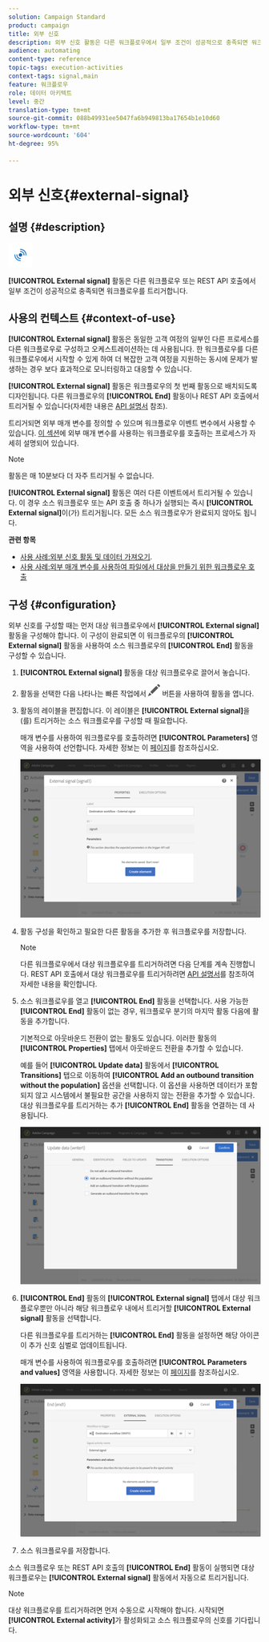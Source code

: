 ```yaml
---
solution: Campaign Standard
product: campaign
title: 외부 신호
description: 외부 신호 활동은 다른 워크플로우에서 일부 조건이 성공적으로 충족되면 워크플로우를 트리거합니다.
audience: automating
content-type: reference
topic-tags: execution-activities
context-tags: signal,main
feature: 워크플로우
role: 데이터 아키텍트
level: 중간
translation-type: tm+mt
source-git-commit: 088b49931ee5047fa6b949813ba17654b1e10d60
workflow-type: tm+mt
source-wordcount: '604'
ht-degree: 95%

---
```



# 외부 신호{#external-signal}

## 설명 {#description}

![](assets/signal.png)

**[!UICONTROL External signal]** 활동은 다른 워크플로우 또는 REST API 호출에서 일부 조건이 성공적으로 충족되면 워크플로우를 트리거합니다.

## 사용의 컨텍스트 {#context-of-use}

**[!UICONTROL External signal]** 활동은 동일한 고객 여정의 일부인 다른 프로세스를 다른 워크플로우로 구성하고 오케스트레이션하는 데 사용됩니다. 한 워크플로우를 다른 워크플로우에서 시작할 수 있게 하여 더 복잡한 고객 여정을 지원하는 동시에 문제가 발생하는 경우 보다 효과적으로 모니터링하고 대응할 수 있습니다.

**[!UICONTROL External signal]** 활동은 워크플로우의 첫 번째 활동으로 배치되도록 디자인됩니다. 다른 워크플로우의 **[!UICONTROL End]** 활동이나 REST API 호출에서 트리거될 수 있습니다(자세한 내용은 [API 설명서](../../api/using/triggering-a-signal-activity.md) 참조).

트리거되면 외부 매개 변수를 정의할 수 있으며 워크플로우 이벤트 변수에서 사용할 수 있습니다. [이 섹션](../../automating/using/calling-a-workflow-with-external-parameters.md)에 외부 매개 변수를 사용하는 워크플로우를 호출하는 프로세스가 자세히 설명되어 있습니다.

>[!NOTE]
>
>활동은 매 10분보다 더 자주 트리거될 수 없습니다.

**[!UICONTROL External signal]** 활동은 여러 다른 이벤트에서 트리거될 수 있습니다. 이 경우 소스 워크플로우 또는 API 호출 중 하나가 실행되는 즉시 **[!UICONTROL External signal]**&#x200B;이(가) 트리거됩니다. 모든 소스 워크플로우가 완료되지 않아도 됩니다.

**관련 항목**

* [사용 사례:외부 신호 활동 및 데이터 가져오기](../../automating/using/external-signal-data-import.md).
* [사용 사례:외부 매개 변수를 사용하여 파일에서 대상을 만들기 위한 워크플로우 호출](../../automating/using/use-case-calling-workflow.md)

## 구성 {#configuration}

외부 신호를 구성할 때는 먼저 대상 워크플로우에서 **[!UICONTROL External signal]** 활동을 구성해야 합니다. 이 구성이 완료되면 이 워크플로우의 **[!UICONTROL External signal]** 활동을 사용하여 소스 워크플로우의 **[!UICONTROL End]** 활동을 구성할 수 있습니다.

1. **[!UICONTROL External signal]** 활동을 대상 워크플로우로 끌어서 놓습니다.
1. 활동을 선택한 다음 나타나는 빠른 작업에서 ![](assets/edit_darkgrey-24px.png) 버튼을 사용하여 활동을 엽니다.
1. 활동의 레이블을 편집합니다. 이 레이블은 **[!UICONTROL External signal]**&#x200B;을(를) 트리거하는 소스 워크플로우를 구성할 때 필요합니다.

   매개 변수를 사용하여 워크플로우를 호출하려면 **[!UICONTROL Parameters]** 영역을 사용하여 선언합니다. 자세한 정보는 이 [페이지](../../automating/using/declaring-parameters-external-signal.md)를 참조하십시오.

   ![](assets/external_signal_configuration.png)

1. 활동 구성을 확인하고 필요한 다른 활동을 추가한 후 워크플로우를 저장합니다.

   >[!NOTE]
   >
   >다른 워크플로우에서 대상 워크플로우를 트리거하려면 다음 단계를 계속 진행합니다. REST API 호출에서 대상 워크플로우를 트리거하려면 [API 설명서](../../api/using/triggering-a-signal-activity.md)를 참조하여 자세한 내용을 확인합니다.

1. 소스 워크플로우를 열고 **[!UICONTROL End]** 활동을 선택합니다. 사용 가능한 **[!UICONTROL End]** 활동이 없는 경우, 워크플로우 분기의 마지막 활동 다음에 활동을 추가합니다.

   기본적으로 아웃바운드 전환이 없는 활동도 있습니다. 이러한 활동의 **[!UICONTROL Properties]** 탭에서 아웃바운드 전환을 추가할 수 있습니다.

   예를 들어 **[!UICONTROL Update data]** 활동에서 **[!UICONTROL Transitions]** 탭으로 이동하여 **[!UICONTROL Add an outbound transition without the population]** 옵션을 선택합니다. 이 옵션을 사용하면 데이터가 포함되지 않고 시스템에서 불필요한 공간을 사용하지 않는 전환을 추가할 수 있습니다. 대상 워크플로우를 트리거하는 추가 **[!UICONTROL End]** 활동을 연결하는 데 사용됩니다.

   ![](assets/external_signal_empty_transition.png)

1. **[!UICONTROL End]** 활동의 **[!UICONTROL External signal]** 탭에서 대상 워크플로우뿐만 아니라 해당 워크플로우 내에서 트리거할 **[!UICONTROL External signal]** 활동을 선택합니다.

   다른 워크플로우를 트리거하는 **[!UICONTROL End]** 활동을 설정하면 해당 아이콘이 추가 신호 심벌로 업데이트됩니다.

   매개 변수를 사용하여 워크플로우를 호출하려면 **[!UICONTROL Parameters and values]** 영역을 사용합니다. 자세한 정보는 이 [페이지](../../automating/using/defining-parameters-calling-workflow.md)를 참조하십시오.

   ![](assets/external_signal_end.png)

1. 소스 워크플로우를 저장합니다.

소스 워크플로우 또는 REST API 호출의 **[!UICONTROL End]** 활동이 실행되면 대상 워크플로우는 **[!UICONTROL External signal]** 활동에서 자동으로 트리거됩니다.

>[!NOTE]
>
>대상 워크플로우를 트리거하려면 먼저 수동으로 시작해야 합니다. 시작되면 **[!UICONTROL External activity]**&#x200B;가 활성화되고 소스 워크플로우의 신호를 기다립니다.
